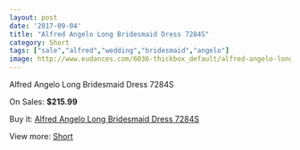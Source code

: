```yaml
---
layout: post
date: '2017-09-04'
title: "Alfred Angelo Long Bridesmaid Dress 7284S"
category: Short
tags: ["sale","alfred","wedding","bridesmaid","angelo"]
image: http://www.eudances.com/6036-thickbox_default/alfred-angelo-long-bridesmaid-dress-7284s.jpg
---
```

Alfred Angelo Long Bridesmaid Dress 7284S

On Sales: **$215.99**
<a href="https://www.eudances.com/en/short/2148-alfred-angelo-long-bridesmaid-dress-7284s.html"><amp-img layout="responsive" width="600" height="600" src="//www.eudances.com/6036-thickbox_default/alfred-angelo-long-bridesmaid-dress-7284s.jpg" alt="Alfred Angelo Long Bridesmaid Dress 7284S 0" /></a>
<a href="https://www.eudances.com/en/short/2148-alfred-angelo-long-bridesmaid-dress-7284s.html"><amp-img layout="responsive" width="600" height="600" src="//www.eudances.com/6037-thickbox_default/alfred-angelo-long-bridesmaid-dress-7284s.jpg" alt="Alfred Angelo Long Bridesmaid Dress 7284S 1" /></a>

Buy it: [Alfred Angelo Long Bridesmaid Dress 7284S](https://www.eudances.com/en/short/2148-alfred-angelo-long-bridesmaid-dress-7284s.html "Alfred Angelo Long Bridesmaid Dress 7284S")

View more: [Short](https://www.eudances.com/en/25-short "Short")